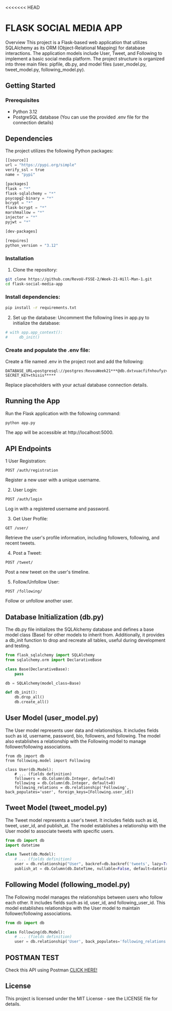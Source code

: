 <<<<<<< HEAD
# FLASK SOCIAL MEDIA APP
Overview
This project is a Flask-based web application that utilizes SQLAlchemy as its ORM (Object-Relational Mapping) for database interactions. The application models include User, Tweet, and Following to implement a basic social media platform. The project structure is organized into three main files: pipfile, db.py, and model files (user_model.py, tweet_model.py, following_model.py).

## Getting Started
### Prerequisites
- Python 3.12
- PostgreSQL database (You can use the provided .env file for the connection details)

## Dependencies
The project utilizes the following Python packages:

```python
[[source]]
url = "https://pypi.org/simple"
verify_ssl = true
name = "pypi"

[packages]
flask = "*"
flask-sqlalchemy = "*"
psycopg2-binary = "*"
bcrypt = "*"
flask-bcrypt = "*"
marshmallow = "*"
injector = "*"
pyjwt = "*"

[dev-packages]

[requires]
python_version = "3.12"
```
### Installation
1. Clone the repository:
```bash
git clone https://github.com/RevoU-FSSE-2/Week-21-Hill-Man-1.git
cd flask-social-media-app
```
### Install dependencies:
```bash
pip install -r requirements.txt
```
2. Set up the database:
Uncomment the following lines in app.py to initialize the database:

``` python
# with app.app_context():
#     db_init()
```

### Create and populate the .env file:
Create a file named .env in the project root and add the following:

```env
DATABASE_URL=postgresql://postgres:RevouWeek21***@db.dxtvuacfifnhoufyzvca.supabase.co:5432/postgres
SECRET_KEY=thisis*****
```
Replace placeholders with your actual database connection details.

## Running the App
Run the Flask application with the following command:

```bash
python app.py
```
The app will be accessible at http://localhost:5000.

## API Endpoints
1 User Registration:

```http
POST /auth/registration
```
Register a new user with a unique username.

2. User Login:

```http
POST /auth/login
```

Log in with a registered username and password.

3. Get User Profile:

```http
GET /user/
```

Retrieve the user's profile information, including followers, following, and recent tweets.

4. Post a Tweet:

```http
POST /tweet/
```
Post a new tweet on the user's timeline.

5. Follow/Unfollow User:

```http
POST /following/
```
Follow or unfollow another user.

## Database Initialization (db.py)
The db.py file initializes the SQLAlchemy database and defines a base model class (Base) for other models to inherit from. Additionally, it provides a db_init function to drop and recreate all tables, useful during development and testing.

```python
from flask_sqlalchemy import SQLAlchemy
from sqlalchemy.orm import DeclarativeBase

class Base(DeclarativeBase):
    pass

db = SQLAlchemy(model_class=Base)

def db_init():
    db.drop_all()
    db.create_all()
```
## User Model (user_model.py)
The User model represents user data and relationships. It includes fields such as id, username, password, bio, followers, and following. The model also establishes a relationship with the Following model to manage follower/following associations.

```
from db import db
from following.model import Following

class User(db.Model):
    # ... (fields definition)
    followers = db.Column(db.Integer, default=0)
    following = db.Column(db.Integer, default=0)
    following_relations = db.relationship('Following', back_populates='user', foreign_keys=[Following.user_id])
```

## Tweet Model (tweet_model.py)
The Tweet model represents a user's tweet. It includes fields such as id, tweet, user_id, and publish_at. The model establishes a relationship with the User model to associate tweets with specific users.

```python
from db import db
import datetime

class Tweet(db.Model):
    # ... (fields definition)
    user = db.relationship("User", backref=db.backref('tweets', lazy=True))
    publish_at = db.Column(db.DateTime, nullable=False, default=datetime.datetime.utcnow())
```

## Following Model (following_model.py)
The Following model manages the relationships between users who follow each other. It includes fields such as id, user_id, and following_user_id. This model establishes relationships with the User model to maintain follower/following associations.

```python
from db import db

class Following(db.Model):
    # ... (fields definition)
    user = db.relationship('User', back_populates='following_relations', foreign_keys=[user_id])
```

## POSTMAN TEST
Check this API using Postman [CLICK HERE!](https://elements.getpostman.com/redirect?entityId=29017942-24880bd1-df51-421b-993a-91442ae2805c&entityType=collection)

## License
This project is licensed under the MIT License - see the LICENSE file for details.
